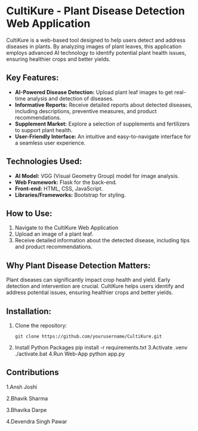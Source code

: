# CultiKure - Plant Disease Detection Web Application

CultiKure is a web-based tool designed to help users detect and address diseases in plants. By analyzing images of plant leaves, this application employs advanced AI technology to identify potential plant health issues, ensuring healthier crops and better yields.

## Key Features:

- **AI-Powered Disease Detection:** Upload plant leaf images to get real-time analysis and detection of diseases.
- **Informative Reports:** Receive detailed reports about detected diseases, including descriptions, preventive measures, and product recommendations.
- **Supplement Market:** Explore a selection of supplements and fertilizers to support plant health.
- **User-Friendly Interface:** An intuitive and easy-to-navigate interface for a seamless user experience.

## Technologies Used:

- **AI Model:** VGG (Visual Geometry Group) model for image analysis.
- **Web Framework:** Flask for the back-end.
- **Front-end:** HTML, CSS, JavaScript.
- **Libraries/Frameworks:** Bootstrap for styling.

## How to Use:

1. Navigate to the CultiKure Web Application
2. Upload an image of a plant leaf.
3. Receive detailed information about the detected disease, including tips and product recommendations.

## Why Plant Disease Detection Matters:

Plant diseases can significantly impact crop health and yield. Early detection and intervention are crucial. CultiKure helps users identify and address potential issues, ensuring healthier crops and better yields.

## Installation:

1. Clone the repository:
   ```shell
   git clone https://github.com/yourusername/CultiKure.git
2. Install Python Packages 
   pip install -r requirements.txt
3.Activate .venv 
   ./activate.bat
4.Run Web-App
  python app.py

## Contributions
1.Ansh Joshi

2.Bhavik Sharma

3.Bhavika Darpe

4.Devendra Singh Pawar

